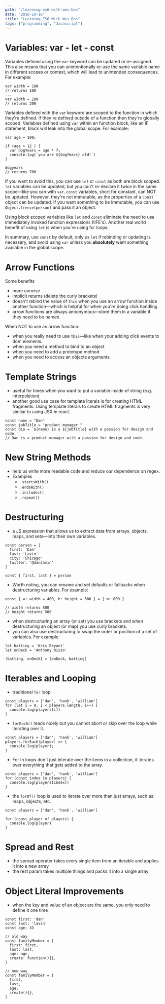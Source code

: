 ```yaml
---
path: "/learning-es6-with-wes-box"
date: "2018-10-16"
title: "Learning ES6 With Wes Bos"
tags: ["programming", "Javascript"]
---
```


# Variables: var - let - const

Variables defined using the `var` keyword can be updated or re-assigned. This also means that you can unintentionally re-use the same variable name in different scopes or context, which will lead to unintended consequences. For example:

```
var width = 100
// returns 100
...
var width = 200
// returns 200
```

Variables defined with the `var` keyword are scoped to the function in which they're defined. If they're defined outside of a function then they're globally scoped. Variables defined using `var` within an function block, like an IF statement, block will leak into the global scope. For example:

```
var age = 100;

if (age > 12 ) {
  var dogYears = age * 7;
  console.log(`you are ${dogYears} old!`)
}

dogyears
// returns 700
```

If you want to avoid this, you can use `let` or `const` as both are block scoped. `let` variables can be updated, but you can't re-declare it twice in the same scope—like you can with `var`. `const` variables, short for constant, can NOT be updated. However, they're not immutable, as the properties of a `const` object can be updated. If you want something to be immutable, you can use `Object.freeze(person)` and pass it an object.

Using block scoped variables like `let` and `const` eliminate the need to use immediately invoked function expressions (IIFE's). Another real world benefit of using `let` is when you're using for loops.

In summary, use `const` by default, only us `let` if rebinding or updating is necessary, and avoid using `var` unless you __absolutely__ want something available in the global scope.

# Arrow Functions

Some benefits
 - more concise
 - implicit returns (delete the curly brackets)
 - doesn't rebind the value of `this` when you use an arrow function inside another function—which is helpful for when you're doing click handling.
 - arrow functions are always annonymous—store them in a variable if they need to be named.

 When NOT to use an arrow function:
 - when you really need to use `this`—like when your adding click events to dom elements.
 - when you need a method to bind to an object
 - when you need to add a prototype method
 - when you need to access an objects arguments

# Template Strings
- useful for times when you want to put a variable inside of string (e.g. interpolation)
- another good use case for template literals is for creating HTML fragments. Using template literals to create HTML fragments is very similar to using JSX in react.

```
const name = "Dan"
const jobTitle = "product manager."
const bio = `${name} is a ${jobTitle} with a passion for design and code.`
// Dan is a product manager with a passion for design and code.
```

# New String Methods
- help us write more readable code and reduce our dependence on regex.
- Examples
  - `.startsWith()`
  - `.endsWith()`
  - `.includes()`
  - `.repeat()`

# Destructuring
- a JS expression that allows us to extract data from arrays, objects, maps, and sets—into their own variables.

```
const person = {
  first: 'Dan'
  last: 'Lavin'
  city: 'Chicago'
  twitter: '@danlavin'
}

const { first, last } = person
```

- Worth noting, you can rename and set defaults or fallbacks when destructuring variables. For example:

```
const { w: width = 400, h: height = 500 } = { w: 800 }

// width returns 800
// height returns 500
```

- when destructuring an array (or set) you use brackets and when destructuring an object (or map) you use curly brackets.
- you can also use destructuring to swap the order or position of a set of variables. For example:

```
let batting = 'Kris Bryant'
let onDeck = 'Anthony Rizzo'

[batting, onDeck] = [onDeck, batting]
```

# Iterables and Looping

- traditional `for` loop

```
const players = ['dan', 'hank', 'william']
for (let i = 0; i < players.length; i++) {
  console.log(players[i])
}
```

- `forEach()` reads nicely but you cannot abort or skip over the loop while iterating over it.

```
const players = ['dan', 'hank', 'william']
players.forEach(player) => {
  console.log(player);
}
```

- For In loops don't just interate over the items in a collection, it iterates over everything that gets added to the array.

```
const players = ['dan', 'hank', 'william']
for (const index in players) {
  console.log(players[index])
}
```

- the `forOf()` loop is used to iterate over more than just arrays, such as: maps, objects, etc.

```
const players = ['dan', 'hank', 'william']

for (const player of players) {
  console.log(player)
}
```

# Spread and Rest

- the spread operater takes every single item from an iterable and applies it into a new array
- the rest param takes multiple things and packs it into a single array

# Object Literal Improvements

- when the key and value of an object are the same, you only need to define it one time

```
const first: 'dan'
const last: 'lavin'
const age: 33

// old way
const familyMember = {
  first: first,
  last: last,
  age: age,
  create: function(){},
}

// new way
const familyMember = {
  first,
  last,
  age,
  create(){},
}
```